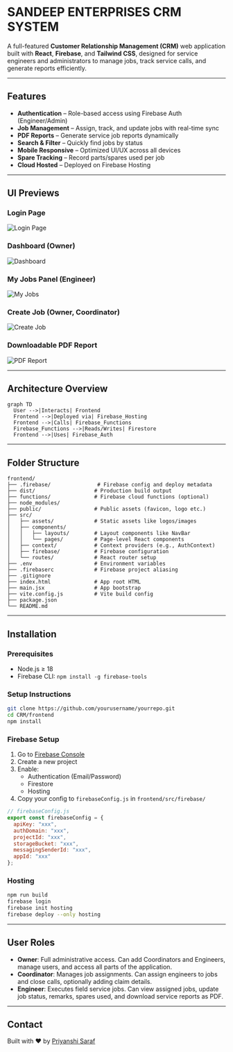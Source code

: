 # SANDEEP ENTERPRISES CRM SYSTEM

A full-featured **Customer Relationship Management (CRM)** web application built with **React**, **Firebase**, and **Tailwind CSS**, designed for service engineers and administrators to manage jobs, track service calls, and generate reports efficiently.

---

## Features

- **Authentication** – Role-based access using Firebase Auth (Engineer/Admin)
- **Job Management** – Assign, track, and update jobs with real-time sync
- **PDF Reports** – Generate service job reports dynamically
- **Search & Filter** – Quickly find jobs by status
- **Mobile Responsive** – Optimized UI/UX across all devices
- **Spare Tracking** – Record parts/spares used per job
- **Cloud Hosted** – Deployed on Firebase Hosting

---

## UI Previews

### Login Page
![Login Page](docs/screens/login.png)

### Dashboard (Owner)
![Dashboard](docs/screens/dashboard.png)

### My Jobs Panel (Engineer)
![My Jobs](docs/screens/myjobs.png)

### Create Job (Owner, Coordinator)
![Create Job](docs/screens/createjob.png)

### Downloadable PDF Report
![PDF Report](docs/screens/pdfreport.png)

---

## Architecture Overview

```mermaid
graph TD
  User -->|Interacts| Frontend
  Frontend -->|Deployed via| Firebase_Hosting
  Frontend -->|Calls| Firebase_Functions
  Firebase_Functions -->|Reads/Writes| Firestore
  Frontend -->|Uses| Firebase_Auth
```

---

## Folder Structure

```
frontend/
├── .firebase/               # Firebase config and deploy metadata
├── dist/                   # Production build output
├── functions/              # Firebase cloud functions (optional)
├── node_modules/
├── public/                 # Public assets (favicon, logo etc.)
├── src/
│   ├── assets/             # Static assets like logos/images
│   ├── components/
│   │   ├── layouts/        # Layout components like NavBar
│   │   └── pages/          # Page-level React components
│   ├── context/            # Context providers (e.g., AuthContext)
│   ├── firebase/           # Firebase configuration
│   └── routes/             # React router setup
├── .env                    # Environment variables
├── .firebaserc             # Firebase project aliasing
├── .gitignore
├── index.html              # App root HTML
├── main.jsx                # App bootstrap
├── vite.config.js          # Vite build config
├── package.json
└── README.md

```

---

## Installation

### Prerequisites

- Node.js ≥ 18
- Firebase CLI: `npm install -g firebase-tools`

### Setup Instructions

```bash
git clone https://github.com/yourusername/yourrepo.git
cd CRM/frontend
npm install
```

### Firebase Setup

1. Go to [Firebase Console](https://console.firebase.google.com)
2. Create a new project
3. Enable:
   - Authentication (Email/Password)
   - Firestore
   - Hosting
4. Copy your config to `firebaseConfig.js` in `frontend/src/firebase/`

```js
// firebaseConfig.js
export const firebaseConfig = {
  apiKey: "xxx",
  authDomain: "xxx",
  projectId: "xxx",
  storageBucket: "xxx",
  messagingSenderId: "xxx",
  appId: "xxx"
};
```

### Hosting

```bash
npm run build
firebase login
firebase init hosting
firebase deploy --only hosting
```

---

## User Roles

- **Owner**: Full administrative access. Can add Coordinators and Engineers, manage users, and access all parts of the application.
- **Coordinator**: Manages job assignments. Can assign engineers to jobs and close calls, optionally adding claim details.
- **Engineer**: Executes field service jobs. Can view assigned jobs, update job status, remarks, spares used, and download service reports as PDF.

---

## Contact

Built with ❤️ by [Priyanshi Saraf](mailto:priyanshisaraf9@gmail.com)

